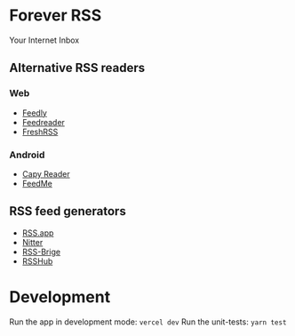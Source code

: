 # Forever RSS

Your Internet Inbox

## Alternative RSS readers

### Web

* [Feedly](https://feedly.com/)
* [Feedreader](https://feedreader.com/)
* [FreshRSS](https://github.com/FreshRSS/FreshRSS)

### Android

* [Capy Reader](https://github.com/jocmp/capyreader)
* [FeedMe](https://play.google.com/store/apps/details?id=com.seazon.feedme)

## RSS feed generators

* [RSS.app](https://rss.app/)
* [Nitter](https://nitter.net/)
* [RSS-Brige](https://rss-bridge.org/)
* [RSSHub](https://rsshub.app/)

# Development

Run the app in development mode: `vercel dev`
Run the unit-tests: `yarn test`
